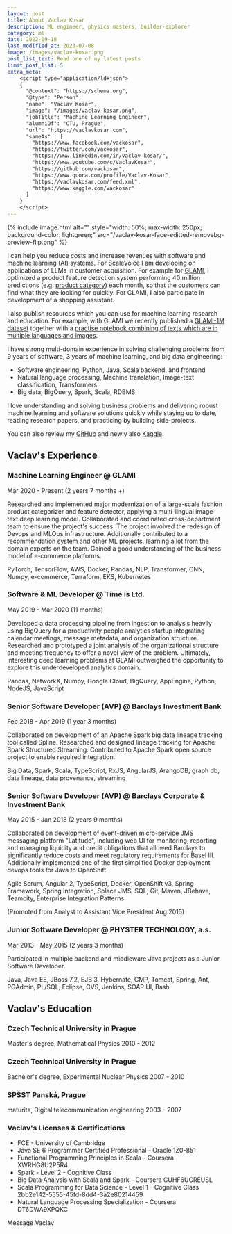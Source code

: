 ```yaml
---
layout: post
title: About Vaclav Kosar
description: ML engineer, physics masters, builder-explorer
category: ml
date: 2022-09-18
last_modified_at: 2023-07-08
image: /images/vaclav-kosar.png
post_list_text: Read one of my latest posts
limit_post_list: 5
extra_meta: |
    <script type="application/ld+json">
    {
      "@context": "https://schema.org",
      "@type": "Person",
      "name": "Vaclav Kosar",
      "image": "/images/vaclav-kosar.png",
      "jobTitle": "Machine Learning Engineer",
      "alumniOf": "CTU, Prague",
      "url": "https://vaclavkosar.com",
      "sameAs" : [
        "https://www.facebook.com/vackosar",
        "https://twitter.com/vackosar",
        "https://www.linkedin.com/in/vaclav-kosar/",
        "https://www.youtube.com/c/VaclavKosar",
        "https://github.com/vackosar",
        "https://www.quora.com/profile/Vaclav-Kosar",
        "https://vaclavkosar.com/feed.xml",
        "https://www.kaggle.com/vackosar"
      ]
    }
    </script>
---
```


{% include image.html alt="" style="width: 50%; max-width: 250px; background-color: lightgreen;" src="/vaclav-kosar-face-editted-removebg-preview-flip.png" %}

I can help you reduce costs and increase revenues with software and machine learning (AI) systems. For ScaleVoice I am developing on applications of LLMs in customer acquisition. For example for [GLAMI](https://medium.com/@glami-engineering), I optimized a product feature detection system performing 40 million predictions (e.g. [product category](/software/google-product-taxonomy-viewer)) each month, so that the customers can find what they are looking for quickly. For GLAMI, I also participate in development of a shopping assistant. 

I also publish resources which you can use for machine learning research and education. For example, with GLAMI we recently published a [GLAMI-1M dataset](https://github.com/glami/glami-1m) together with a [practise notebook combining of texts which are in multiple languages and images](https://colab.research.google.com/drive/16gMqVqUpleacU5z9Y_7f3c-7I0C45esy?usp=sharing).

I have strong multi-domain experience in solving challenging problems from 9 years of software, 3 years of machine learning, and big data engineering:

- Software engineering, Python, Java, Scala backend, and frontend
- Natural language processing, Machine translation, Image-text classification, Transformers
- Big data, BigQuery, Spark, Scala, RDBMS

I love understanding and solving business problems and delivering robust machine learning and software solutions quickly while staying up to date, reading research papers, and practicing by building side-projects.

You can also review my [GitHub](https://github.com/vackosar) and newly also [Kaggle](https://www.kaggle.com/vackosar).




## Vaclav's Experience

### Machine Learning Engineer @ GLAMI
Mar 2020 - Present (2 years 7 months +)

Researched and implemented major modernization of a large-scale fashion product categorizer and feature detector, applying a multi-lingual image-text deep learning model. Collaborated and coordinated cross-department team to ensure the project's success. The project involved the redesign of Devops and MLOps infrastructure. Additionally contributed to a recommendation system and other ML projects, learning a lot from the domain experts on the team. Gained a good understanding of the business model of e-commerce platforms.

PyTorch, TensorFlow, AWS, Docker, Pandas, NLP, Transformer, CNN, Numpy, e-commerce, Terraform, EKS, Kubernetes

### Software & ML Developer @ Time is Ltd.
May 2019 - Mar 2020 (11 months)

Developed a data processing pipeline from ingestion to analysis heavily using BigQuery for a productivity people analytics startup integrating calendar meetings, message metadata, and organization structure. Researched and prototyped a joint analysis of the organizational structure and meeting frequency to offer a novel view of the problem. Ultimately, interesting deep learning problems at GLAMI outweighed the opportunity to explore this underdeveloped analytics domain.

Pandas, NetworkX, Numpy, Google Cloud, BigQuery, AppEngine, Python, NodeJS, JavaScript


### Senior Software Developer (AVP) @ Barclays Investment Bank
Feb 2018 - Apr 2019 (1 year 3 months)

Collaborated on development of an Apache Spark big data lineage tracking tool called Spline. Researched and designed lineage tracking for Apache Spark Structured Streaming. Contributed to Apache Spark open source project to enable required integration.

Big Data, Spark, Scala, TypeScript, RxJS, AngularJS, ArangoDB, graph db, data lineage, data provenance, streaming

### Senior Software Developer (AVP) @ Barclays Corporate & Investment Bank
May 2015 - Jan 2018 (2 years 9 months)

Collaborated on development of event-driven micro-service JMS messaging platform "Latitude", including web UI for monitoring, reporting and managing liquidity and credit obligations that allowed Barclays to significantly reduce costs and meet regulatory requirements for Basel III. Additionally implemented one of the first simplified Docker deployment devops tools for Java to OpenShift.

Agile Scrum, Angular 2, TypeScript, Docker, OpenShift v3, Spring Framework, Spring Integration, Solace JMS, SQL, Git, Maven, JBehave, Teamcity, Enterprise Integration Patterns

(Promoted from Analyst to Assistant Vice President Aug 2015)

### Junior Software Developer @ PHYSTER TECHNOLOGY, a.s.
Mar 2013 - May 2015 (2 years 3 months)

Participated in multiple backend and middleware Java projects as a Junior Software Developer.

Java, Java EE, JBoss 7.2, EJB 3, Hybernate, CMP, Tomcat, Spring, Ant, PGAdmin, PL/SQL, Eclipse, CVS, Jenkins, SOAP UI, Bash

## Vaclav's Education

### Czech Technical University in Prague
Master's degree, Mathematical Physics
2010 - 2012

### Czech Technical University in Prague
Bachelor's degree, Experimental Nuclear Physics
2007 - 2010

### SPŠST Panská, Prague
maturita, Digital telecommunication engineering
2003 - 2007

### Vaclav's Licenses & Certifications
- FCE - University of Cambridge
- Java SE 6 Programmer Certified Professional - Oracle 1Z0-851
- Functional Programming Principles in Scala - Coursera XWRHG8U2P5R4
- Spark - Level 2 - Cognitive Class
- Big Data Analysis with Scala and Spark - Coursera CUHF6UCREUSL
- Scala Programming for Data Science - Level 1 - Cognitive Class 2bb2e142-5555-45fd-8dd4-3a2e80214459
- Natural Language Processing Specialization - Coursera DT6DWA9XPQKC
 

<a class="btn btn-success m-1" style="text-decoration: none; display: inline-block;" href="{{ site.feedback_url }}"> Message Vaclav</a>


<br>

